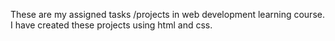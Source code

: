 These are my assigned tasks /projects in web development learning course.
I have created these projects using html and css.
